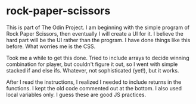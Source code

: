 # rock-paper-scissors

This is part of The Odin Project. I am beginning with the simple program of Rock Paper Scissors, then eventually I will create a UI for it. I believe the hard part will be the UI rather than the program. I have done things like this before. What worries me is the CSS.


Took me a while to get this done. Tried to include arrays to decide winning combination for player, but couldn't figure it out, so I went with simple stacked if and else ifs. Whatever, not sophisticated (yet!), but it works.


After I read the instructions, I realized I needed to include returns in the functions. I kept the old code commented out at the bottom. I also used local variables only. I guess these are good JS practices.